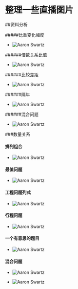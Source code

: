 # 整理一些直播图片

##资料分析

#####比重变化幅度

- ![Aaron Swartz](https://raw.githubusercontent.com/wsqlxhqq/wsqlxhqq.github.io/master/images/analysis/1.png)

######倍数关系比值

- ![Aaron Swartz](https://raw.githubusercontent.com/wsqlxhqq/wsqlxhqq.github.io/master/images/analysis/2.png)

######比较差距

- ![Aaron Swartz](https://raw.githubusercontent.com/wsqlxhqq/wsqlxhqq.github.io/master/images/analysis/3.png)

######隔年
- ![Aaron Swartz](https://raw.githubusercontent.com/wsqlxhqq/wsqlxhqq.github.io/master/images/analysis/4.png)

######混合问题
- ![Aaron Swartz](https://raw.githubusercontent.com/wsqlxhqq/wsqlxhqq.github.io/master/images/analysis/5.png)

###数量关系

#### 排列组合
- ![Aaron Swartz](https://raw.githubusercontent.com/wsqlxhqq/wsqlxhqq.github.io/master/images/Quantity/5.png)

#### 最值问题
- ![Aaron Swartz](https://raw.githubusercontent.com/wsqlxhqq/wsqlxhqq.github.io/master/images/Quantity/1.png)

#### 工程问题列式
- ![Aaron Swartz](https://raw.githubusercontent.com/wsqlxhqq/wsqlxhqq.github.io/master/images/Quantity/2.png)

#### 行程问题
- ![Aaron Swartz](https://raw.githubusercontent.com/wsqlxhqq/wsqlxhqq.github.io/master/images/Quantity/3.png)

#### 一个有意思的题目
- ![Aaron Swartz](https://raw.githubusercontent.com/wsqlxhqq/wsqlxhqq.github.io/master/images/Quantity/4.png)

#### 混合问题
- ![Aaron Swartz](https://raw.githubusercontent.com/wsqlxhqq/wsqlxhqq.github.io/master/images/Quantity/7.png)

- ![Aaron Swartz](https://raw.githubusercontent.com/wsqlxhqq/wsqlxhqq.github.io/master/images/Quantity/6.png)